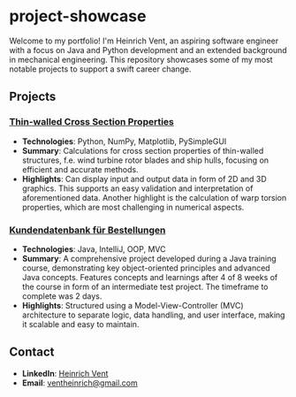 # project-showcase
Welcome to my portfolio! I'm Heinrich Vent, an aspiring software engineer with a focus on Java and Python development and an extended background in mechanical engineering. This repository showcases some of my most notable projects to support a swift career change.

## Projects

### [Thin-walled Cross Section Properties](project-master-thesis-finite-element-analysis-in-python)
- **Technologies**: Python, NumPy, Matplotlib, PySimpleGUI
- **Summary**: Calculations for cross section properties of thin-walled structures, f.e. wind turbine rotor blades and ship hulls, focusing on efficient and accurate methods.
- **Highlights**: Can display input and output data in form of 2D and 3D graphics. This supports an easy validation and interpretation of aforementioned data. Another highlight is the calculation of warp torsion properties, which are most challenging in numerical aspects.

### [Kundendatenbank für Bestellungen](project-alfatraining-java-course)
- **Technologies**: Java, IntelliJ, OOP, MVC
- **Summary**: A comprehensive project developed during a Java training course, demonstrating key object-oriented principles and advanced Java concepts. Features
concepts and learnings after 4 of 8 weeks of the course in form of an intermediate test project. The timeframe to complete was 2 days.
- **Highlights**: Structured using a Model-View-Controller (MVC) architecture to separate logic, data handling, and user interface, making it scalable and easy to maintain.

## Contact
- **LinkedIn**: [Heinrich Vent](https://www.linkedin.com/in/heinrich-vent-231a88266/)
- **Email**: [ventheinrich@gmail.com](mailto:ventheinrich@gmail.com)
